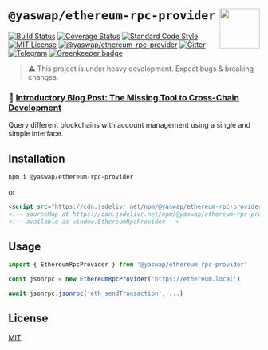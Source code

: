 # `@yaswap/ethereum-rpc-provider` <img align="right" src="https://raw.githubusercontent.com/liquality/chainabstractionlayer/master/liquality-logo.png" height="80px" />

[![Build Status](https://travis-ci.com/liquality/chainabstractionlayer.svg?branch=master)](https://travis-ci.com/liquality/chainabstractionlayer)
[![Coverage Status](https://coveralls.io/repos/github/liquality/chainabstractionlayer/badge.svg?branch=master)](https://coveralls.io/github/liquality/chainabstractionlayer?branch=master)
[![Standard Code Style](https://img.shields.io/badge/codestyle-standard-brightgreen.svg)](https://github.com/standard/standard)
[![MIT License](https://img.shields.io/badge/license-MIT-brightgreen.svg)](../../LICENSE.md)
[![@yaswap/ethereum-rpc-provider](https://img.shields.io/npm/dt/@yaswap/ethereum-rpc-provider.svg)](https://npmjs.com/package/@yaswap/ethereum-rpc-provider)
[![Gitter](https://img.shields.io/gitter/room/liquality/Lobby.svg)](https://gitter.im/liquality/Lobby?source=orgpage)
[![Telegram](https://img.shields.io/badge/chat-on%20telegram-blue.svg)](https://t.me/Liquality) [![Greenkeeper badge](https://badges.greenkeeper.io/liquality/chainabstractionlayer.svg)](https://greenkeeper.io/)

> :warning: This project is under heavy development. Expect bugs & breaking changes.

### :pencil: [Introductory Blog Post: The Missing Tool to Cross-Chain Development](https://medium.com/liquality/the-missing-tool-to-cross-chain-development-2ebfe898efa1)

Query different blockchains with account management using a single and simple interface.

## Installation

```bash
npm i @yaswap/ethereum-rpc-provider
```

or

```html
<script src="https://cdn.jsdelivr.net/npm/@yaswap/ethereum-rpc-provider@0.2.3/dist/ethereum-rpc-provider.min.js"></script>
<!-- sourceMap at https://cdn.jsdelivr.net/npm/@yaswap/ethereum-rpc-provider@0.2.3/dist/ethereum-rpc-provider.min.js.map -->
<!-- available as window.EthereumRpcProvider -->
```

## Usage

```js
import { EthereumRpcProvider } from '@yaswap/ethereum-rpc-provider'

const jsonrpc = new EthereumRpcProvider('https://ethereum.local')

await jsonrpc.jsonrpc('eth_sendTransaction', ...)
```

## License

[MIT](../../LICENSE.md)

